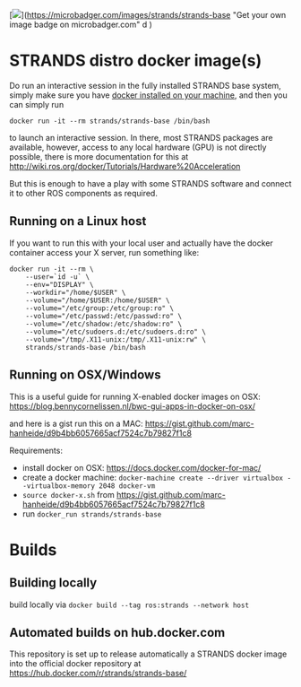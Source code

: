 [![](https://images.microbadger.com/badges/image/strands/strands-base.svg)](https://microbadger.com/images/strands/strands-base "Get your own image badge on microbadger.com"  d )

# STRANDS distro docker image(s)

Do run an interactive session in the fully installed STRANDS base system, simply make sure you have [docker installed on your machine](https://docs.docker.com/engine/installation/), and then you can simply run

`docker run -it --rm strands/strands-base /bin/bash` 

to launch an interactive session. In there, most STRANDS packages are available, however, access to any local hardware (GPU) is not directly possible, there is more documentation for this at http://wiki.ros.org/docker/Tutorials/Hardware%20Acceleration

But this is enough to have a play with some STRANDS software and connect it to other ROS components as required. 

## Running on a Linux host

If you want to run this with your local user and actually have the docker container access your X server, run something like:

```
docker run -it --rm \
    --user=`id -u` \
    --env="DISPLAY" \
    --workdir="/home/$USER" \
    --volume="/home/$USER:/home/$USER" \
    --volume="/etc/group:/etc/group:ro" \
    --volume="/etc/passwd:/etc/passwd:ro" \
    --volume="/etc/shadow:/etc/shadow:ro" \
    --volume="/etc/sudoers.d:/etc/sudoers.d:ro" \
    --volume="/tmp/.X11-unix:/tmp/.X11-unix:rw" \
    strands/strands-base /bin/bash
```

## Running on OSX/Windows

This is a useful guide for running X-enabled docker images on OSX: https://blog.bennycornelissen.nl/bwc-gui-apps-in-docker-on-osx/

and here is a gist run this on a MAC: https://gist.github.com/marc-hanheide/d9b4bb6057665acf7524c7b79827f1c8

Requirements:
* install docker on OSX: https://docs.docker.com/docker-for-mac/
* create a docker machine: `docker-machine create --driver virtualbox --virtualbox-memory 2048 docker-vm`
* `source docker-x.sh` from https://gist.github.com/marc-hanheide/d9b4bb6057665acf7524c7b79827f1c8
* run `docker_run strands/strands-base`



# Builds

## Building locally
build locally via `docker build --tag ros:strands --network host`

## Automated builds on hub.docker.com

This repository is set up to release automatically a STRANDS docker image into the official docker repository at https://hub.docker.com/r/strands/strands-base/





